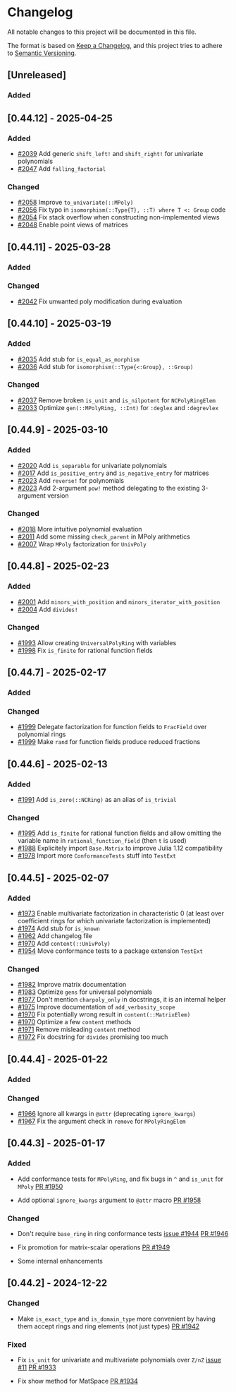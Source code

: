 # Changelog

All notable changes to this project will be documented in this file.

The format is based on [Keep a Changelog](https://keepachangelog.com/en/1.1.0/), and this project
tries to adhere to [Semantic Versioning](https://semver.org/spec/v2.0.0.html).


## [Unreleased]

### Added


## [0.44.12] - 2025-04-25

### Added

- [#2039](https://github.com/Nemocas/AbstractAlgebra.jl/pull/2039) Add generic `shift_left!` and `shift_right!` for univariate polynomials
- [#2047](https://github.com/Nemocas/AbstractAlgebra.jl/pull/2047) Add `falling_factorial`

### Changed

- [#2058](https://github.com/Nemocas/AbstractAlgebra.jl/pull/2058) Improve `to_univariate(::MPoly)`
- [#2056](https://github.com/Nemocas/AbstractAlgebra.jl/pull/2056) Fix typo in `isomorphism(::Type{T}, ::T) where T <: Group` code
- [#2054](https://github.com/Nemocas/AbstractAlgebra.jl/pull/2054) Fix stack overflow when constructing non-implemented views
- [#2048](https://github.com/Nemocas/AbstractAlgebra.jl/pull/2048) Enable point views of matrices

## [0.44.11] - 2025-03-28

### Added

### Changed

- [#2042](https://github.com/Nemocas/AbstractAlgebra.jl/pull/2042) Fix unwanted poly modification during evaluation

## [0.44.10] - 2025-03-19

### Added

- [#2035](https://github.com/Nemocas/AbstractAlgebra.jl/pull/2035) Add stub for `is_equal_as_morphism`
- [#2036](https://github.com/Nemocas/AbstractAlgebra.jl/pull/2036) Add stub for `isomorphism(::Type{<:Group}, ::Group)`

### Changed

- [#2037](https://github.com/Nemocas/AbstractAlgebra.jl/pull/2037) Remove broken `is_unit` and `is_nilpotent` for `NCPolyRingElem`
- [#2033](https://github.com/Nemocas/AbstractAlgebra.jl/pull/2033) Optimize `gen(::MPolyRing, ::Int)` for `:deglex` and `:degrevlex`

## [0.44.9] - 2025-03-10

### Added

- [#2020](https://github.com/Nemocas/AbstractAlgebra.jl/pull/2020) Add `is_separable` for univariate polynomials
- [#2017](https://github.com/Nemocas/AbstractAlgebra.jl/pull/2017) Add `is_positive_entry` and `is_negative_entry` for matrices
- [#2023](https://github.com/Nemocas/AbstractAlgebra.jl/pull/2023) Add `reverse!` for polynomials
- [#2023](https://github.com/Nemocas/AbstractAlgebra.jl/pull/2023) Add 2-argument `pow!` method delegating to the existing 3-argument version

### Changed

- [#2018](https://github.com/Nemocas/AbstractAlgebra.jl/pull/2018) More intuitive polynomial evaluation
- [#2011](https://github.com/Nemocas/AbstractAlgebra.jl/pull/2011) Add some missing `check_parent` in MPoly arithmetics
- [#2007](https://github.com/Nemocas/AbstractAlgebra.jl/pull/2007) Wrap `MPoly` factorization for `UnivPoly`

## [0.44.8] - 2025-02-23

### Added

- [#2001](https://github.com/Nemocas/AbstractAlgebra.jl/pull/2001) Add `minors_with_position` and `minors_iterator_with_position`
- [#2004](https://github.com/Nemocas/AbstractAlgebra.jl/pull/2004) Add `divides!`

### Changed

- [#1993](https://github.com/Nemocas/AbstractAlgebra.jl/pull/1993) Allow creating `UniversalPolyRing` with variables
- [#1998](https://github.com/Nemocas/AbstractAlgebra.jl/pull/1998) Fix `is_finite` for rational function fields

## [0.44.7] - 2025-02-17

### Added

### Changed

- [#1999](https://github.com/Nemocas/AbstractAlgebra.jl/pull/1999) Delegate factorization for function fields to `FracField` over polynomial rings
- [#1999](https://github.com/Nemocas/AbstractAlgebra.jl/pull/1999) Make `rand` for function fields produce reduced fractions

## [0.44.6] - 2025-02-13

### Added

- [#1991](https://github.com/Nemocas/AbstractAlgebra.jl/pull/1991) Add `is_zero(::NCRing)` as an alias of `is_trivial`

### Changed

- [#1995](https://github.com/Nemocas/AbstractAlgebra.jl/pull/1995) Add `is_finite` for rational function fields and allow omitting the variable name in `rational_function_field` (then `t` is used)
- [#1988](https://github.com/Nemocas/AbstractAlgebra.jl/pull/1988) Explicitely import `Base.Matrix` to improve Julia 1.12 compatibility
- [#1978](https://github.com/Nemocas/AbstractAlgebra.jl/pull/1978) Import more `ConformanceTests` stuff into `TestExt`

## [0.44.5] - 2025-02-07

### Added

- [#1973](https://github.com/Nemocas/AbstractAlgebra.jl/pull/1973) Enable multivariate factorization in characteristic 0 (at least over coefficient rings for which univariate factorization is implemented)
- [#1974](https://github.com/Nemocas/AbstractAlgebra.jl/pull/1974) Add stub for `is_known`
- [#1962](https://github.com/Nemocas/AbstractAlgebra.jl/pull/1962) Add changelog file
- [#1970](https://github.com/Nemocas/AbstractAlgebra.jl/pull/1970) Add `content(::UnivPoly)`
- [#1954](https://github.com/Nemocas/AbstractAlgebra.jl/pull/1954) Move conformance tests to a package extension `TestExt`

### Changed

- [#1982](https://github.com/Nemocas/AbstractAlgebra.jl/pull/1982) Improve matrix documentation
- [#1983](https://github.com/Nemocas/AbstractAlgebra.jl/pull/1983) Optimize `gens` for universal polynomials
- [#1977](https://github.com/Nemocas/AbstractAlgebra.jl/pull/1977) Don't mention `charpoly_only` in docstrings, it is an internal helper
- [#1975](https://github.com/Nemocas/AbstractAlgebra.jl/pull/1975) Improve documentation of `add_verbosity_scope`
- [#1970](https://github.com/Nemocas/AbstractAlgebra.jl/pull/1970) Fix potentially wrong result in `content(::MatrixElem)`
- [#1970](https://github.com/Nemocas/AbstractAlgebra.jl/pull/1970) Optimize a few `content` methods
- [#1971](https://github.com/Nemocas/AbstractAlgebra.jl/pull/1971) Remove misleading `content` method
- [#1972](https://github.com/Nemocas/AbstractAlgebra.jl/pull/1972) Fix docstring for `divides` promising too much

## [0.44.4] - 2025-01-22

### Added

### Changed

- [#1966](https://github.com/Nemocas/AbstractAlgebra.jl/pull/1966) Ignore all kwargs in `@attr` (deprecating `ignore_kwargs`)
- [#1967](https://github.com/Nemocas/AbstractAlgebra.jl/pull/1967) Fix the argument check in `remove` for `MPolyRingElem`


## [0.44.3] - 2025-01-17

### Added

- Add conformance tests for `MPolyRing`, and fix bugs in `^` and `is_unit` for `MPoly` [PR
  #1950](https://github.com/Nemocas/AbstractAlgebra.jl/pull/1950)

- Add optional `ignore_kwargs` argument to `@attr` macro [PR
  #1958](https://github.com/Nemocas/AbstractAlgebra.jl/pull/1958)

### Changed

- Don't require `base_ring` in ring conformance tests [issue
  #1944](https://github.com/Nemocas/AbstractAlgebra.jl/issues/1944) [PR
  #1946](https://github.com/Nemocas/AbstractAlgebra.jl/pull/1946)

- Fix promotion for matrix-scalar operations [PR
  #1949](https://github.com/Nemocas/AbstractAlgebra.jl/pull/1949)

- Some internal enhancements

## [0.44.2] - 2024-12-22

### Changed

- Make `is_exact_type` and `is_domain_type` more convenient by
  having them accept rings and ring elements (not just types) [PR
  #1942](https://github.com/Nemocas/AbstractAlgebra.jl/pull/1942)

### Fixed

- Fix `is_unit` for univariate and multivariate polynomials over `Z/nZ` [issue
  #11](https://github.com/Nemocas/AbstractAlgebra.jl/issues/11) [PR
  #1933](https://github.com/Nemocas/AbstractAlgebra.jl/pull/1933)

- Fix show method for MatSpace [PR #1934](https://github.com/Nemocas/AbstractAlgebra.jl/pull/1934)
